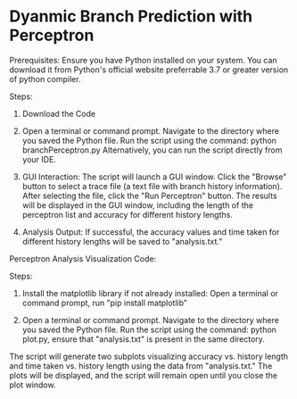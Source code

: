 # Dyanmic Branch Prediction with Perceptron

Prerequisites:
Ensure you have Python installed on your system. You can download it from Python's official website preferrable 3.7 or greater version of python compiler.

Steps:
1. Download the Code

2. Open a terminal or command prompt.
    Navigate to the directory where you saved the Python file.
    Run the script using the command: python branchPerceptron.py
    Alternatively, you can run the script directly from your IDE.

3. GUI Interaction:
    The script will launch a GUI window. Click the "Browse" button to select a trace file (a text file with branch history information). After selecting the file,
    click the "Run Perceptron" button. The results will be displayed in the GUI window, including the length of the perceptron list and accuracy for different history lengths.

4. Analysis Output:
    If successful, the accuracy values and time taken for different history lengths will be saved to "analysis.txt."

Perceptron Analysis Visualization Code:

Steps: 
1. Install the matplotlib library if not already installed:
    Open a terminal or command prompt, run "pip install matplotlib"

2. Open a terminal or command prompt.
    Navigate to the directory where you saved the Python file.
    Run the script using the command: python plot.py, ensure that "analysis.txt" is present in the same directory.


The script will generate two subplots visualizing accuracy vs. history length and time taken vs. history length using the data from "analysis.txt." 
The plots will be displayed, and the script will remain open until you close the plot window.
